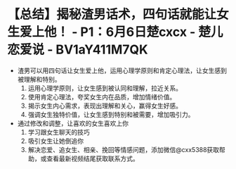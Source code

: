 # 【总结】揭秘渣男话术，四句话就能让女生爱上他！ - P1：6月6日楚cxcx - 楚儿恋爱说 - BV1aY411M7QK

-   渣男可以用四句话让女生爱上他，运用心理学原则和肯定心理法，让女生感到被理解和特别。
    1.  运用心理学原则，让女生感到被认同和理解，拉近关系。
    2.  使用肯定心理法，夸奖女生内在品质，增加情绪价值。
    3.  揭示女生内心需求，表现出理解和关心，赢得女生好感。
    4.  强调女生独特价值，让女生感到特别和被需要，增加吸引力。
-   通过修改和调整，让喜欢的女生喜欢上你
    1.  学习跟女生聊天的技巧
    2.  吸引女生让她倒追你
    3.  解决恋爱、追女生、相亲、挽回等情感问题，添加微信@cxx5388获取帮助，或查看最新视频结尾获取联系方式。